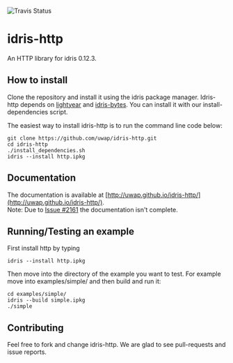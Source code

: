 ![Travis Status](https://travis-ci.org/uwap/idris-http.svg "Travis Build Status")

# idris-http
An HTTP library for idris 0.12.3.

## How to install

Clone the repository and install it using the idris package manager.
Idris-http depends on [lightyear](http://github.com/ziman/lightyear/) and [idris-bytes](https://github.com/ziman/idris-bytes).
You can install it with our install-dependencies script.

The easiest way to install idris-http is to run the command line code below:

```
git clone https://github.com/uwap/idris-http.git
cd idris-http
./install_dependencies.sh
idris --install http.ipkg
```

## Documentation

The documentation is available at [http://uwap.github.io/idris-http/](http://uwap.github.io/idris-http/).  
Note: Due to [Issue #2161](https://github.com/idris-lang/Idris-dev/issues/2161) the documentation isn't complete.

## Running/Testing an example

First install http by typing

```
idris --install http.ipkg
```

Then move into the directory of the example you want to test.
For example move into examples/simple/ and then build and run it:

```
cd examples/simple/
idris --build simple.ipkg
./simple
```

## Contributing

Feel free to fork and change idris-http. We are glad to see pull-requests and issue reports.
